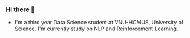 ### Hi there 👋
- I'm a third year Data Science student at VNU-HCMUS, University of Science. I'm currently study on NLP and Reinforcement Learning. 
